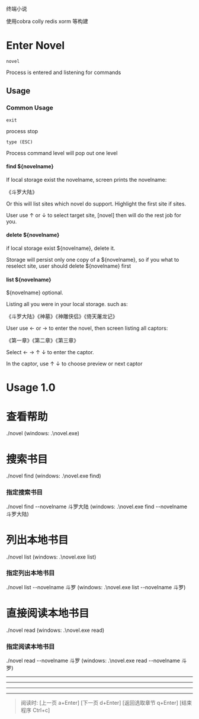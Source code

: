 终端小说

使用cobra colly redis xorm 等构建

# Enter Novel

    novel

Process is entered and listening for commands

## Usage

### Common Usage

    exit

process stop

    type (ESC)

Process command level will pop out one level

#### find ${novelname}

If local storage exist the novelname, screen prints the novelname:

《斗罗大陆》

Or this will list sites which novel do support. Highlight the first site if sites.

User use ↑ or ↓ to select target site, [novel] then will do the rest job for you.

#### delete ${novelname}

if local storage exist ${novelname}, delete it.

Storage will persist only one copy of a ${novelname}, so if you what to reselect site, user should delete ${novelname} first

#### list ${novelname}

${novelname} optional.

Listing all you were in your local storage. such as:

《斗罗大陆》《神墓》《神雕侠侣》《倚天屠龙记》

User use ← or → to enter the novel, then screen listing all captors:

《第一章》《第二章》《第三章》

Select ← → ↑ ↓ to enter the captor.

In the captor, use ↑ ↓ to choose preview or next captor




# Usage 1.0

# 查看帮助

./novel (windows: .\novel.exe)

# 搜索书目

./novel find (windows: .\novel.exe find)

### 指定搜索书目

./novel find --novelname 斗罗大陆 (windows: .\novel.exe find --novelname 斗罗大陆)

# 列出本地书目

./novel list (windows: .\novel.exe list)

### 指定列出本地书目

./novel list --novelname 斗罗 (windows: .\novel.exe list --novelname 斗罗)

# 直接阅读本地书目

./novel read (windows: .\novel.exe read)

### 指定阅读本地书目

./novel read --novelname 斗罗 (windows: .\novel.exe read --novelname 斗罗)

---
---
---
---
> 阅读时: [上一页 a+Enter] [下一页 d+Enter] [返回选取章节 q+Enter] [结束程序 Ctrl+c]